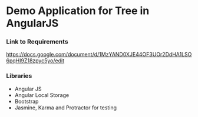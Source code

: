 Demo Application for Tree in AngularJS
======================================

### Link to Requirements
https://docs.google.com/document/d/1MzYAND0XJE44OF3UOr2DdHA1LSO6pqHI9Z18zpyc5yo/edit

### Libraries
- Angular JS
- Angular Local Storage
- Bootstrap
- Jasmine, Karma and Protractor for testing
